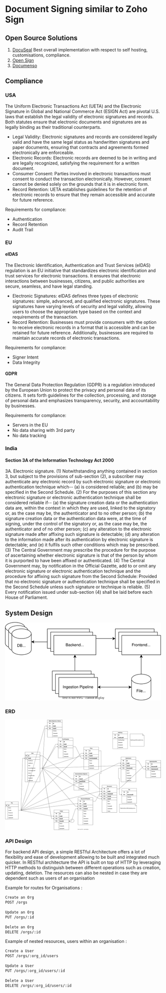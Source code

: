 # Document Signing similar to Zoho Sign

## Open Source Solutions

1.  [DocuSeal](https://www.docuseal.co/)
    Best overall implementation with respect to self hosting, customisations,
    compliance.
2.  [Open Sign](https://www.opensignlabs.com/)
3.  [Documenso](https://documenso.com/)

## Compliance

### USA

The Uniform Electronic Transactions Act (UETA) and the Electronic
Signature in Global and National Commerce Act (ESIGN Act) are pivotal U.S.
laws that establish the legal validity of electronic signatures and
records. Both statutes ensure that electronic documents and signatures are
as legally binding as their traditional counterparts.

- Legal Validity: Electronic signatures and records are considered legally
  valid and have the same legal status as handwritten signatures and paper
  documents, ensuring that contracts and agreements formed electronically
  are enforceable.
- Electronic Records: Electronic records are deemed to be in writing and
  are legally recognized, satisfying the requirement for a written
  document.
- Consumer Consent: Parties involved in electronic transactions must
  consent to conduct the transaction electronically. However, consent
  cannot be denied solely on the grounds that it is in electronic form.
- Record Retention: UETA establishes guidelines for the retention of
  electronic records to ensure that they remain accessible and accurate
  for future reference.

Requirements for compliance:

- Authentication
- Record Retention
- Audit Trail

### EU

#### eIDAS

The Electronic Identification, Authentication and Trust Services (eIDAS)
regulation is an EU initiative that standardizes electronic
identification and trust services for electronic transactions. It ensures
that electronic interactions between businesses, citizens, and public
authorities are secure, seamless, and have legal standing.

- Electronic Signatures: eIDAS defines three types of electronic signatures:
  simple, advanced, and qualified electronic signatures. These signatures have
  varying levels of security and legal validity, allowing users to choose the
  appropriate type based on the context and requirements of the transaction.
- Record Retention: Businesses must provide consumers with the option to receive
  electronic records in a format that is accessible and can be retained for
  future reference. Additionally, businesses are required to maintain accurate
  records of electronic transactions.

Requirements for compliance:

- Signer Intent
- Data Integrity

#### GDPR

The General Data Protection Regulation (GDPR) is a regulation introduced by
the European Union to protect the privacy and personal data of its
citizens. It sets forth guidelines for the collection, processing, and
storage of personal data and emphasizes transparency, security, and
accountability by businesses.

Requirements for compliance:

- Servers in the EU
- No data sharing with 3rd party
- No data tracking

### India

#### Section 3A of the Information Technology Act 2000

3A. Electronic signature.
(1) Notwithstanding anything contained in section 3, but subject to the
provisions of sub-section (2), a subscriber may authenticate any
electronic record by such electronic signature or electronic
authentication technique which--
(a) is considered reliable; and
(b) may be specified in the Second Schedule.
(2) For the purposes of this section any electronic signature or
electronic authentication technique shall be considered reliable if--
(a) the signature creation data or the authentication data are, within
the context in which they are used, linked to the signatory or, as the case
may be, the authenticator and to no other person;
(b) the signature creation data or the authentication data were, at the
time of signing, under the control of the signatory or, as the case may
be, the authenticator and of no other person;
(c) any alteration to the electronic signature made after affixing such
signature is detectable;
(d) any alteration to the information made after its authentication by
electronic signature is detectable; and
(e) it fulfils such other conditions which may be prescribed.
(3) The Central Government may prescribe the procedure for the purpose of
ascertaining whether electronic signature is that of the person by whom
it is purported to have been affixed or authenticated.
(4) The Central Government may, by notification in the Official Gazette,
add to or omit any electronic signature or electronic authentication
technique and the procedure for affixing such signature from the Second
Schedule:
Provided that no electronic signature or authentication technique shall
be specified in the Second Schedule unless such signature or technique is
reliable.
(5) Every notification issued under sub-section (4) shall be laid before
each House of Parliament.

## System Design

![Zoho Sign System Design](./SYSTEM_DESIGN.svg)

### ERD

![Zoho Sign ERD](./ERD.svg)

### API Design

For backend API design, a simple RESTful Architecture offers a lot of
flexibility and ease of development allowing to be built and integrated much
quicker. In RESTful architecture the API is built on top of HTTP by leveraging
HTTP methods to distinguish between different operations such as creation,
updating, deletion. The resources can also be nested in case they are
dependent such as users of an organisation

Example for routes for Organisations :

```
Create an Org
POST /orgs

Update an Org
PUT /orgs/:id

Delete an Org
DELETE /orgs/:id
```

Example of nested resources, users within an organisation :

```
Create a User
POST /orgs/:org_id/users

Update a User
PUT /orgs/:org_id/users/:id

Delete a User
DELETE /orgs/:org_id/users/:id
```
